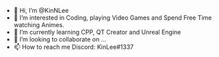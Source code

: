 - 👋 Hi, I’m @KinNLee
- 👀 I’m interested in Coding, playing Video Games and Spend Free Time watching Animes.
- 🌱 I’m currently learning CPP, QT Creator and Unreal Engine
- 💞️ I’m looking to collaborate on ...
- 📫 How to reach me Discord: KinLee#1337

<!---
KinNLee/KinNLee is a ✨ special ✨ repository because its `README.md` (this file) appears on your GitHub profile.
You can click the Preview link to take a look at your changes.
--->
